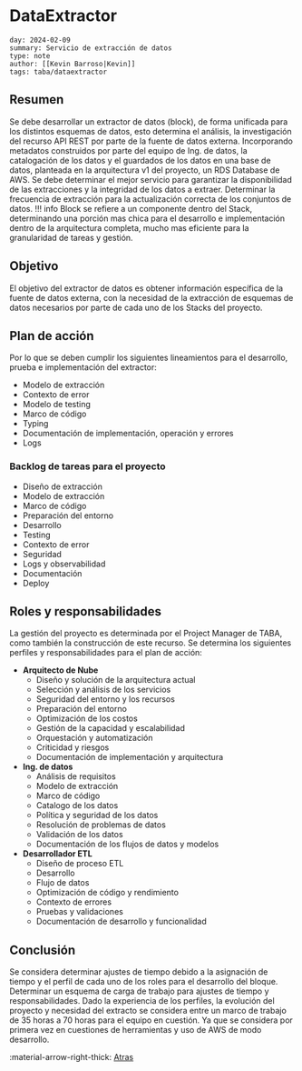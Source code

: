 # DataExtractor
```metadatos
day: 2024-02-09
summary: Servicio de extracción de datos
type: note
author: [[Kevin Barroso|Kevin]]
tags: taba/dataextractor
```
## Resumen
Se debe desarrollar un extractor de datos (block), de forma unificada para los distintos esquemas de datos, esto determina el análisis, la investigación del recurso API REST por parte de la fuente de datos externa. Incorporando metadatos construidos por parte del equipo de Ing. de datos, la catalogación de los datos y el guardados de los datos en una base de datos, planteada en la arquitectura v1 del proyecto, un RDS Database de AWS. Se debe determinar el mejor servicio para garantizar la disponibilidad de las extracciones y la integridad de los datos a extraer. Determinar la frecuencia de extracción para la actualización correcta de los conjuntos de datos.
!!! info
    Block se refiere a un componente dentro del Stack, determinando una porción mas chica para el desarrollo e implementación dentro de la arquitectura completa, mucho mas eficiente para la granularidad de tareas y gestión.  
## Objetivo
El objetivo del extractor de datos es obtener información específica de la fuente de datos externa, con la necesidad de la extracción de esquemas de datos necesarios por parte de cada uno de los Stacks del proyecto. 
## Plan de acción
Por lo que se deben cumplir los siguientes lineamientos para el desarrollo, prueba e implementación del extractor:

- Modelo de extracción
- Contexto de error
- Modelo de testing
- Marco de código
- Typing
- Documentación de implementación, operación y errores
- Logs

### Backlog de tareas para el proyecto
- Diseño de extracción
- Modelo de extracción
- Marco de código
- Preparación del entorno
- Desarrollo
- Testing
- Contexto de error
- Seguridad
- Logs y observabilidad
- Documentación
- Deploy
## Roles y responsabilidades
La gestión del proyecto es determinada por el Project Manager de TABA, como también la construcción de este recurso. Se determina los siguientes perfiles y responsabilidades para el plan de acción:

- **Arquitecto de Nube**
	- Diseño y solución de la arquitectura actual
	- Selección y análisis de los servicios
	- Seguridad del entorno y los recursos
	- Preparación del entorno
	- Optimización de los costos
	- Gestión de la capacidad y escalabilidad
	- Orquestación y automatización
	- Criticidad y riesgos
	- Documentación de implementación y arquitectura
- **Ing. de datos**
	- Análisis de requisitos
	- Modelo de extracción
	- Marco de código
	- Catalogo de los datos
	- Política y seguridad de los datos
	- Resolución de problemas de datos
	- Validación de los datos
	- Documentación de los flujos de datos y modelos
- **Desarrollador ETL**
	- Diseño de proceso ETL
	- Desarrollo
	- Flujo de datos
	- Optimización de código y rendimiento
	- Contexto de errores
	- Pruebas y validaciones
	- Documentación de desarrollo y funcionalidad

## Conclusión 
Se considera determinar ajustes de tiempo debido a la asignación de tiempo y el perfil de cada uno de los roles para el desarrollo del bloque. Determinar un esquema de carga de trabajo para ajustes de tiempo y responsabilidades.
Dado la experiencia de los perfiles, la evolución del proyecto y necesidad del extracto se considera entre un marco de trabajo de 35 horas a 70 horas para el equipo en cuestión. Ya que se considera por primera vez en cuestiones de herramientas y uso de AWS de modo desarrollo.

:material-arrow-right-thick: [Atras](note.md)